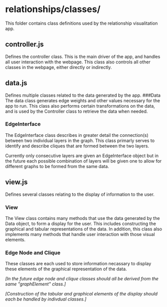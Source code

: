 # relationships/classes/
This folder contains class definitions used by the relationship visualitation app.

## controller.js
Defines the controller class. This is the main driver of the app, and handles all user interaction with the webpage. This class also controls all other classes in the webpage, either directly or indirectly.

## data.js
Defines multiple classes related to the data generated by the app.
###Data
The data class generates edge weights and other values necessary for the app to run.
This class also performs certain transformations on the data, and is used by the Controller class to retrieve the data when needed.

### EdgeInterface
The EdgeInterface class describes in greater detail the connection(s) between two individual layers in the graph.
This class primarly serves to identify and describe cliques that are formed between the two layers.

Currently only consecutive layers are given an EdgeInterface object but in the future each possible combination of layers will be given one to allow for different graphs to be formed from the same data.

## view.js
Defines several classes relating to the display of information to the user.

### View
The View class contains many methods that use the data generated by the Data object, to form a display for the user. This includes constructing the graphical and tabular representations of the data. In addition, this class also implements many methods that handle user interaction with those visual elements.

### Edge Node and Clique
These classes are each used to store information necassary to display these elements of the graphical representation of the data.

<i>[In the future edge node and clique classes should all be derived from the same "graphElement" class.]</i>

<i>[Construction of the tabular and graphical elements of the display should each be handled by indivdual classes.]</i>